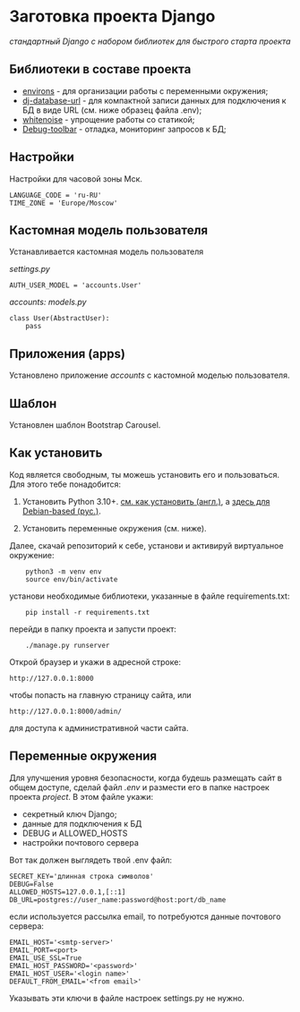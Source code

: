 # Заготовка проекта Django

*стандартный Django с набором библиотек для быстрого старта проекта*


## Библиотеки в составе проекта

- [environs](https://pypi.org/project/environs/) - для организации работы с переменными окружения;
- [dj-database-url](https://pypi.org/project/dj-database-url/) - для компактной записи данных для подключения к БД в виде URL (см. ниже образец файла .env);
- [whitenoise](http://whitenoise.evans.io/en/stable/) - упрощение работы со статикой;
- [Debug-toolbar](https://pypi.org/project/django-debug-toolbar/) - отладка, мониторинг запросов к БД; 

## Настройки
Настройки для часовой зоны Мск.

    LANGUAGE_CODE = 'ru-RU'
    TIME_ZONE = 'Europe/Moscow'

## Кастомная модель пользователя

Устанавливается кастомная модель пользователя

*settings.py*

    AUTH_USER_MODEL = 'accounts.User'

*accounts: models.py*

    class User(AbstractUser):
        pass

## Приложения (apps)

Установлено приложение *accounts* с кастомной моделью пользователя.

## Шаблон

Установлен шаблон Bootstrap Carousel.

## Как установить

Код является свободным, ты можешь установить его и пользоваться. Для этого тебе понадобится:

1. Установить Python 3.10+. [см. как установить (англ.)](https://realpython.com/installing-python/), а [здесь для Debian-based (рус.)](http://userone.ru/?q=node/41).

2. Установить переменные окружения (см. ниже).


Далее, скачай репозиторий к себе, установи и активируй виртуальное окружение:
```
    python3 -m venv env
    source env/bin/activate
```
установи необходимые библиотеки, указанные в файле requirements.txt:
```
    pip install -r requirements.txt
```
перейди в папку проекта и запусти проект:
```
    ./manage.py runserver
```

Открой браузер и укажи в адресной строке:
```
http://127.0.0.1:8000
```
чтобы попасть на главную страницу сайта, или
```
http://127.0.0.1:8000/admin/
```
для доступа к административной части сайта.

## Переменные окружения

Для улучшения уровня безопасности, когда будешь размещать сайт в общем доступе, сделай файл *.env* и размести его в папке настроек проекта *project*. В этом файле укажи:

* секретный ключ Django;
* данные для подключения к БД
* DEBUG и ALLOWED_HOSTS
* настройки почтового сервера


Вот так должен выглядеть твой .env файл:

    SECRET_KEY='длинная строка символов'
    DEBUG=False
    ALLOWED_HOSTS=127.0.0.1,[::1]
    DB_URL=postgres://user_name:password@host:port/db_name


если используется рассылка email, то потребуются данные почтового сервера:

    EMAIL_HOST='<smtp-server>'
    EMAIL_PORT=<port>
    EMAIL_USE_SSL=True
    EMAIL_HOST_PASSWORD='<password>'
    EMAIL_HOST_USER='<login name>'
    DEFAULT_FROM_EMAIL='<from email>'


Указывать эти ключи в файле настроек settings.py не нужно.
